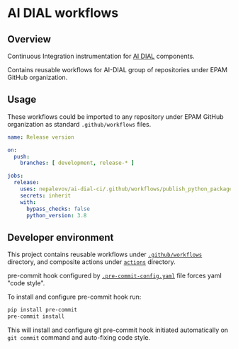 # AI DIAL workflows

## Overview

Continuous Integration instrumentation for [AI DIAL](https://epam-rail.com) components.

Contains reusable workflows for AI-DIAL group of repositories under EPAM GitHub organization.

## Usage

These workflows could be imported to any repository under EPAM GitHub organization as standard `.github/workflows` files.

```yml
name: Release version

on:
  push:
    branches: [ development, release-* ]

jobs:
  release:
    uses: nepalevov/ai-dial-ci/.github/workflows/publish_python_package.yml@main
    secrets: inherit
    with:
      bypass_checks: false
      python_version: 3.8
```


## Developer environment

This project contains reusable workflows under [`.github/workflows`](.github/workflows) directory, and composite actions under [`actions`](actions) directory.

pre-commit hook configured by [`.pre-commit-config.yaml`](.pre-commit-config.yaml) file forces yaml "code style".

To install and configure pre-commit hook run:

```bash
pip install pre-commit
pre-commit install
```

This will install and configure git pre-commit hook initiated automatically on `git commit` command and auto-fixing code style.
